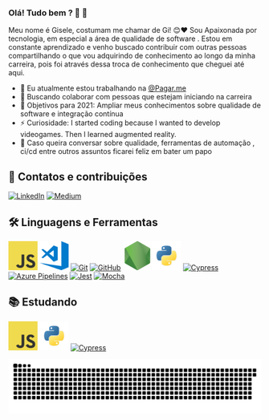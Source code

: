 ### Olá! Tudo bem ?  👋 :purple_heart:

<!--
**giselerosa/giselerosa** is a ✨ _special_ ✨ repository because its `README.md` (this file) appears on your GitHub profile.

Here are some ideas to get you started:

- 🔭 I’m currently working on ...
- 🌱 I’m currently learning ...
- 👯 I’m looking to collaborate on ...
- 🤔 I’m looking for help with ...
- 💬 Ask me about ...
- 📫 How to reach me: ...
- 😄 Pronouns: ...
- ⚡ Fun fact: ...
-->

Meu nome é Gisele, costumam me chamar de Gi! :blush::heart: Sou Apaixonada por tecnologia, em especial a área de qualidade de software . Estou em constante aprendizado e venho buscado contribuir com outras pessoas compartilhando o que vou adquirindo de conhecimento ao longo da minha carreira, pois foi através dessa troca de conhecimento que cheguei até aqui. 


- 🔭 Eu atualmente estou trabalhando na [@Pagar.me](https://github.com/pagarme)
- 👯 Buscando colaborar com pessoas que estejam iniciando na carreira
- 🥅 Objetivos para 2021: Ampliar meus conhecimentos sobre qualidade de software e integração contínua
- ⚡ Curiosidade: I started coding because I wanted to develop videogames. Then I learned augmented reality.
- 💬 Caso queira conversar sobre qualidade, ferramentas de automação , ci/cd entre outros assuntos ficarei feliz em bater um papo

## 💬 Contatos e contribuições

[<img alt="LinkedIn" width="58" src="https://cdn.jsdelivr.net/npm/simple-icons@v3/icons/linkedin.svg" />][LinkedIn]
[<img alt="Medium" width="58" src="https://cdn.jsdelivr.net/npm/simple-icons@3.13.0/icons/medium.svg" />][Medium]

## 🛠 Linguagens e Ferramentas

[<img alt="JavaScript" width="58" src="https://raw.githubusercontent.com/github/explore/80688e429a7d4ef2fca1e82350fe8e3517d3494d/topics/javascript/javascript.png" />][JavaScript]
[<img alt="Visual Studio" width="58" src="https://raw.githubusercontent.com/github/explore/80688e429a7d4ef2fca1e82350fe8e3517d3494d/topics/visual-studio-code/visual-studio-code.png" />][Visual Studio]
[<img alt="Git" width="58" src="https://www.vectorlogo.zone/logos/git-scm/git-scm-icon.svg" />][Git]
[<img alt="GitHub" width="58" src="https://cdn.jsdelivr.net/npm/simple-icons@v3/icons/github.svg" />][GitHub]
[<img alt="Node" width="58" src="https://raw.githubusercontent.com/github/explore/80688e429a7d4ef2fca1e82350fe8e3517d3494d/topics/nodejs/nodejs.png" />][Node][<img alt="Python" width="58" src="https://raw.githubusercontent.com/github/explore/80688e429a7d4ef2fca1e82350fe8e3517d3494d/topics/python/python.png" />][Python]
[<img alt="Cypress" width="58" src="https://cdn.jsdelivr.net/npm/simple-icons@3.13.0/icons/cypress.svg" />][Cypress]
[<img alt="Azure Pipelines" width="58" src="https://cdn.jsdelivr.net/npm/simple-icons@3.13.0/icons/azurepipelines.svg" />][Azure Pipelines]
[<img alt="Jest" width="58" src="https://cdn.jsdelivr.net/npm/simple-icons@3.13.0/icons/jest.svg" />][Jest]
[<img alt="Mocha" width="58" src="https://cdn.jsdelivr.net/npm/simple-icons@3.13.0/icons/mocha.svg" />][Mocha]

## 📚 Estudando

[<img alt="JavaScript" width="58" src="https://raw.githubusercontent.com/github/explore/80688e429a7d4ef2fca1e82350fe8e3517d3494d/topics/javascript/javascript.png" />][JavaScript]
[<img alt="Python" width="58" src="https://raw.githubusercontent.com/github/explore/80688e429a7d4ef2fca1e82350fe8e3517d3494d/topics/python/python.png" />][Python]
[<img alt="Cypress" width="58" src="https://cdn.jsdelivr.net/npm/simple-icons@3.13.0/icons/cypress.svg" />][Cypress]

 
[Azure Pipelines]: https://azure.microsoft.com/pt-br/services/devops/pipelines/
[Cypress]: https://www.cypress.io/
[LinkedIn]: https://www.linkedin.com/in/giselerosamorsch/
[HTML]: https://github.com/search?q=html
[CSS]: https://github.com/search?q=css
[GraphQL]: https://graphql.org/
[Node]: https://nodejs.org/en/
[C++]: https://github.com/search?q=cpp
[Visual Studio]: https://code.visualstudio.com/
[Git]: https://git-scm.com/
[GitHub]: https://github.com/
[JavaScript]: https://github.com/search?q=javascript
[Python]: https://github.com/search?q=python
[Medium]: https://medium.com/@gisele-rosa
[Jest]: https://jestjs.io/pt-BR/
[Mocha]: https://mochajs.org/
[Chai]: https://www.chaijs.com/

  ![Snake animation](https://github.com/giselerosa/giselerosa/blob/output/github-contribution-grid-snake.svg)
